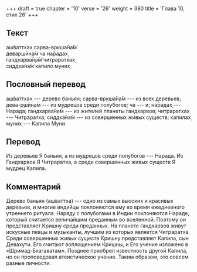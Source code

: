 +++
draft = true
chapter = '10'
verse = '26'
weight = 380
title = 'Глава 10, стих 26'
+++
## Текст

аш́ваттхах̣ сарва-вр̣кша̄н̣а̄м̇  
деваршӣн̣а̄м̇ ча на̄радах̣  
гандхарва̄н̣а̄м̇ читраратхах̣  
сиддха̄на̄м̇ капило муних̣

## Пословный перевод

аш́ваттхах̣ --- дерево баньян; сарва-вр̣кша̄н̣а̄м --- из всех деревьев;
дева-р̣шӣн̣а̄м --- из мудрецов среди полубогов; ча --- и; на̄радах̣ ---
Нарада; гандхарва̄н̣а̄м --- из жителей планеты гандхарвов; читраратхах̣ ---
Читраратха; сиддха̄на̄м --- из совершенных живых существ; капилах̣ муних̣
--- Капила Муни.

## Перевод

Из деревьев Я баньян, а из мудрецов среди полубогов --- Нарада. Из
Гандхарвов Я Читраратха, а среди совершенных живых существ Я мудрец
Капила.

## Комментарий

Дерево баньян (аш́ваттха) --- одно из самых высоких и красивых деревьев,
и многие индийцы поклоняются ему во время ежедневного утреннего ритуала.
Наряду с полубогами в Индии поклоняются Нараде, который считается
величайшим преданным во вселенной. Поэтому он представляет Кришну среди
преданных. На планете гандхарвов живут искусные певцы и музыканты,
лучшим из которых является Читраратха. Среди совершенных живых существ
Кришну представляет Капила, сын Девахути. Его считают воплощением
Кришны, и Его учение изложено в «Шримад-Бхагаватам». Позднее приобрел
известность другой Капила, но он проповедовал атеистическое учение.
Таким образом, это совсем разные личности.
